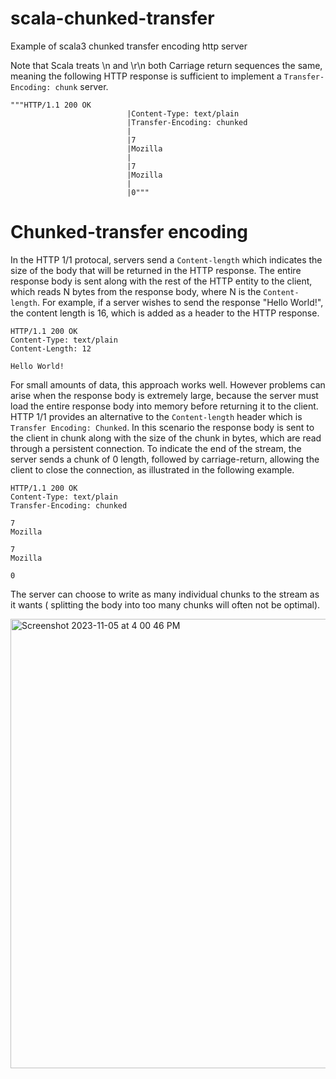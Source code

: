# scala-chunked-transfer
Example of scala3 chunked transfer encoding http server 

Note that Scala treats \n and \r\n both Carriage return sequences the same, meaning the following HTTP response is sufficient to implement a ```Transfer-Encoding: chunk``` server.

```
"""HTTP/1.1 200 OK
                          |Content-Type: text/plain
                          |Transfer-Encoding: chunked
                          |
                          |7
                          |Mozilla
                          |
                          |7
                          |Mozilla
                          |
                          |0"""
```


# Chunked-transfer encoding

In the HTTP 1/1 protocal, servers send a `Content-length` which indicates the size of the body that will be returned in the HTTP response. The entire response body is sent along with the rest of the HTTP entity to the client, which reads N bytes from the response body, where N is the `Content-length`. For example, if a server wishes to send the response "Hello World!", the content length is 16, which is added as a header to the HTTP response.

```
HTTP/1.1 200 OK
Content-Type: text/plain
Content-Length: 12

Hello World!
```

For small amounts of data, this approach works well. However problems can arise when the response body is extremely large, because the server must load the entire response body into memory before returning it to the client. HTTP 1/1 provides an alternative to the `Content-length` header which is `Transfer Encoding: Chunked`. In this scenario the response body is sent to the client in chunk along with the size of the chunk in bytes, which are read through a persistent connection. To indicate the end of the stream, the server sends a chunk of 0 length, followed by carriage-return, allowing the client to close the connection, as illustrated in the following example. 


```
HTTP/1.1 200 OK
Content-Type: text/plain
Transfer-Encoding: chunked

7
Mozilla

7
Mozilla

0
```

The server can choose to write as many individual chunks to the stream as it wants ( splitting the body into too many chunks will often not be optimal). 

<img width="719" alt="Screenshot 2023-11-05 at 4 00 46 PM" src="https://github.com/pwharned/scala-chunked-transfer/assets/52669420/b2092845-89cf-4ed5-be94-f9066f102d3a">

